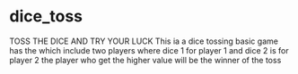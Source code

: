 # dice_toss
TOSS THE DICE AND TRY YOUR LUCK
This ia a dice tossing basic game has the which include two players where dice 1 for player 1 and dice 2 is for player 2
the player who get the higher value will be the winner of the toss 
